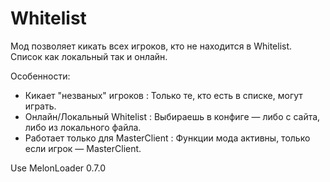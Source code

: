 # Whitelist
Мод позволяет кикать всех игроков, кто не находится в Whitelist. Список как локальный так и онлайн.

Особенности:
- Кикает "незваных" игроков : Только те, кто есть в списке, могут играть.
- Онлайн/Локальный Whitelist : Выбираешь в конфиге — либо с сайта, либо из локального файла.
- Работает только для MasterClient : Функции мода активны, только если игрок — MasterClient.

Use MelonLoader 0.7.0
